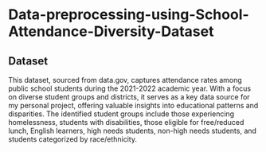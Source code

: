 # Data-preprocessing-using-School-Attendance-Diversity-Dataset

## Dataset
This dataset, sourced from data.gov, captures attendance rates among public school students during the 2021-2022 academic year. With a focus on diverse student groups and districts, it serves as a key data source for my personal project, offering valuable insights into educational patterns and disparities.
The identified student groups include those experiencing homelessness, students with disabilities, those eligible for free/reduced lunch, English learners, high needs students, non-high needs students, and students categorized by race/ethnicity.
